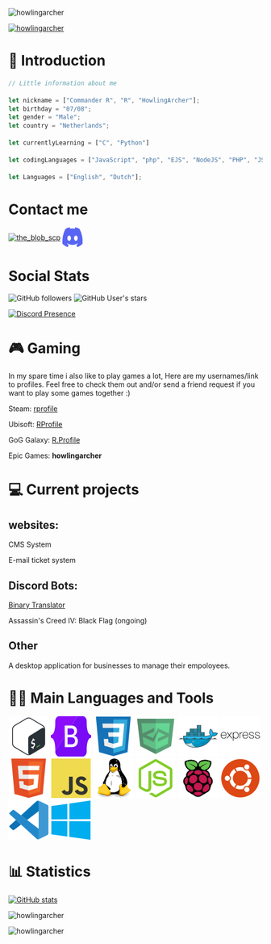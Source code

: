 ![howlingarcher](https://komarev.com/ghpvc/?username=howlingarcher&label=Profile%20views&color=0e75b6&style=flat)


[![howlingarcher](https://github-profile-trophy.vercel.app/?username=howlingarcher&theme=discord)](https://github.com/ryo-ma/github-profile-trophy)




# 👋 Introduction
```js
// Little information about me

let nickname = ["Commander R", "R", "HowlingArcher"];
let birthday = "07/08";
let gender = "Male";
let country = "Netherlands";

let currentlyLearning = ["C", "Python"]

let codingLanguages = ["JavaScript", "php", "EJS", "NodeJS", "PHP", "JSON", "batch script"];

let Languages = ["English", "Dutch"];
```

# Contact me

<a href="https://twitter.com/Howling_Archer" target="blank"><img align="center" src="https://raw.githubusercontent.com/rahuldkjain/github-profile-readme-generator/master/src/images/icons/Social/twitter.svg" alt="the_blob_scp" height="30" width="40" /></a>
<a href='https://discord.com/users/271285474516140033' target='_blank'><img align="center" src="icons/discord.svg" alt="howlingarcher" height="40" width="40"></a>


# Social Stats

![GitHub followers](https://img.shields.io/github/followers/howlingarcher?label=Folowers&style=social)
![GitHub User's stars](https://img.shields.io/github/stars/howlingarcher?label=User%20Stars&style=social)

[![Discord Presence](https://lanyard.cnrad.dev/api/271285474516140033?animated=true)](https://discord.com/users/271285474516140033)

# 🎮 Gaming
In my spare time i also like to play games a lot, Here are my usernames/link to profiles. Feel free to check them out and/or send a friend request if you want to play some games together :)

Steam: [rprofile](https://steamcommunity.com/id/HowlingArcher/)

Ubisoft: [RProfile](https://ubisoftconnect.com/en-US/profile/RProfile/)

GoG Galaxy: [R.Profile](https://www.gog.com/u/R.Profile)

Epic Games: **howlingarcher**

# 💻 Current projects

## websites:

CMS System

E-mail ticket system

## Discord Bots:

[Binary Translator](https://github.com/The-Lost-Pack-Development/Binary-translator)

Assassin's Creed IV: Black Flag (ongoing)

## Other
A desktop application for businesses to manage their empoloyees.



# 🧑‍💻 Main Languages and Tools

[![bash](icons/bash.svg)](https://www.gnu.org/software/bash/)
[![bootstrap](icons/bootstrap.svg)](https://getbootstrap.com)
[![css](icons/css.svg)](https://www.w3schools.com/css/)
[![devicon](icons/devicon.svg)](https://devicon.dev)
[![docker](icons/docker.svg)](https://www.docker.com/)
[![express](icons/express.svg)](https://expressjs.com)
[![html](icons/html.svg)](https://www.w3.org/html/)
[![javascript](icons/javascript.svg)](https://developer.mozilla.org/en-US/docs/Web/JavaScript)
[![linux](icons/linux.svg)](https://www.linux.org/)
[![nodejs](icons/nodejs.svg)](https://nodejs.org)
[![raspberrypi](icons/raspberrypi.svg)](https://raspberrypi.org)
[![ubuntu](icons/ubuntu.svg)](https://www.ubuntu.org)
[![vscode](icons/vscode.svg)](https://code.visualstudio.com/)
[![windows](icons/windows.svg)](https://www.microsoft.com/en-us/windows)






# 📊 Statistics

[![GitHub stats](https://github-readme-stats.vercel.app/api?username=howlingarcher&theme=tokyonight&show_icons=true&include_all_commits=true&count_private=true)](https://github.com/howlingarcher)

![howlingarcher](https://github-readme-stats.vercel.app/api/top-langs?username=howlingarcher&show_icons=true&locale=en&layout=compact&theme=tokyonight)

![howlingarcher](https://github-readme-streak-stats.herokuapp.com/?user=howlingarcher&theme=tokyonight)
